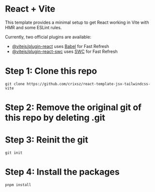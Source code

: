 # React + Vite

This template provides a minimal setup to get React working in Vite with HMR and some ESLint rules.

Currently, two official plugins are available:

- [@vitejs/plugin-react](https://github.com/vitejs/vite-plugin-react/blob/main/packages/plugin-react/README.md) uses [Babel](https://babeljs.io/) for Fast Refresh
- [@vitejs/plugin-react-swc](https://github.com/vitejs/vite-plugin-react-swc) uses [SWC](https://swc.rs/) for Fast Refresh

# Step 1: Clone this repo
```
git clone https://github.com/crixsz/react-template-jsx-tailwindcss-vite
```

# Step 2: Remove the original git of this repo by deleting .git

# Step 3: Reinit the git
```
git init
```
# Step 4: Install the packages
```
pnpm install
```